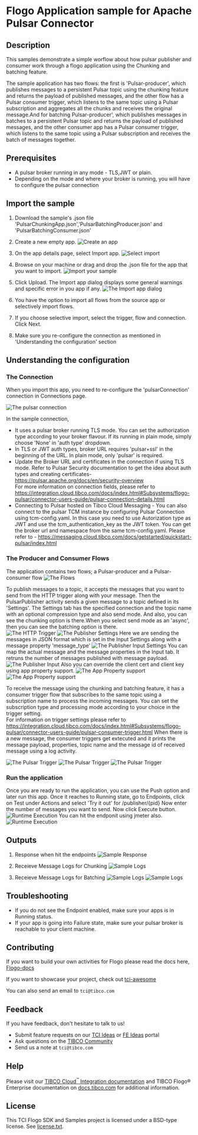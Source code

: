 # Flogo Application sample for Apache Pulsar Connector


## Description

This samples demonstrate a simple worflow about how pulsar publisher and consumer work through a flogo application using the Chunking and batching feature.

The sample application has two flows: the first is 'Pulsar-producer', which publishes messages to a persistent Pulsar topic using the chunking feature and returns the payload of published messages, and the other flow has a Pulsar consumer trigger, which listens to the same topic using a Pulsar subscription and aggregates all the chunks and receives the original message.And for batching Pulsar-producer', which publishes messages in batches to a persistent Pulsar topic and returns the payload of published messages, and the other consumer app has a Pulsar consumer trigger, which listens to the same topic using a Pulsar subscription and receives the batch of messages together.

## Prerequisites

* A pulsar broker running in any mode - TLS,JWT or plain.
* Depending on the mode and where your broker is running, you will have to configure the pulsar connection


## Import the sample

1. Download the sample's .json file 'PulsarChunkingApp.json','PulsarBatchingProducer.json' and 'PulsarBatchingConsumer.json'

2. Create a new empty app.
![Create an app](../../../../import-screenshots/2.png)

3. On the app details page, select Import app.
![Select import](../../../../import-screenshots/3.png)

4. Browse on your machine or drag and drop the .json file for the app that you want to import.
![Import your sample](../../../../import-screenshots/pulsar/ImportApp.png)

5. Click Upload. The Import app dialog displays some general warnings and specific error in you app if any.
![The Import app dialog](../../../../import-screenshots/pulsar/ImportDialog.png)

6. You have the option to import all flows from the source app or selectively import flows.

7. If you choose selective import, select the trigger, flow and connection. Click Next.

8. Make sure you re-configure the connection as mentioned in 'Understanding the configuration' section

## Understanding the configuration

### The Connection
When you import this app, you need to re-configure the 'pulsarConnection' connection in Connections page. 

![The pulsar connection](../../../../import-screenshots/pulsar/pulsar_connection.png)


In the sample connection,
* It uses a pulsar broker running TLS mode. You can set the authorization type according to your broker flavour. If its running in plain mode, simply choose 'None' in 'auth type' dropdown.
* In TLS or JWT auth types, broker URL requires 'pulsar+ssl' in the beginning of the URL. In plain mode, only 'pulsar' is required.
* Update the Broker URL and certificates in the connection if using TLS mode. Refer to Pulsar Security documentation to get the idea about auth types and creating certificates- https://pulsar.apache.org/docs/en/security-overview  
For more information on connection fields, please refer to https://integration.cloud.tibco.com/docs/index.html#Subsystems/flogo-pulsar/connector-users-guide/pulsar-connection-details.html
* Connecting to Pulsar hosted on Tibco Cloud Messaging - You can also connect to the pulsar TCM instance by configuring Pulsar Connection using tcm-config.yaml. In this case you need to use Autorization type as JWT and use the tcm_authentication_key as the JWT token. You can get the broker url and namespace from the same tcm-config.yaml.
Please refer to - https://messaging.cloud.tibco.com/docs/getstarted/quickstart-pulsar/index.html

### The Producer and Consumer Flows
The application contains two flows; a Pulsar-producer and a Pulsar-consumer flow
![The Flows](../../../../import-screenshots/pulsarBatchingchunking/PulsarFlows.png)

To publish messages to a topic, it accepts the messages that you want to send from the HTTP trigger along with your message. Then the PulsarPublisher activity sends a given message to a topic defined in its 'Settings'.
The Settings tab has the specified connection and the topic name with an optional compression type and also send mode. And also, you can see the chunking option is there.When you select send mode as an 'async', then you can see the batching option is there.  
![The HTTP Trigger](../../../../import-screenshots/pulsarBatchingchunking/RestTrigger.png)
![The Publisher Settings](../../../../import-screenshots/pulsarBatchingchunking/PulsarProducer1.png)
Here we are sending the messages in JSON format which is set in the Input Settings along with a message property 'message_type'
![The Publisher Input Settings](../../../../import-screenshots/pulsarBatchingchunking/PulsarProducer2.png)
You can map the actual message and the message properties in the Input tab. It retruns the number of messages published with message payload.
![The Publisher Input](../../../../import-screenshots/pulsarBatchingchunking/PulsarProducer3.png)
Also you can override the client cert and client key using app property support.
![The App Property support](../../../../import-screenshots/pulsarBatchingchunking/AppPropertySupportForClientKeyCert.png)
![The App Property support](../../../../import-screenshots/pulsarBatchingchunking/AppProperty.png)


To receive the message using the chunking and batching feature, it has a consumer trigger flow that subscribes to the same topic using a subscription name to process the incoming messages. You can set the subscription type and processing mode according to your choice in the trigger setting.  
For information on trigger settings please refer to https://integration.cloud.tibco.com/docs/index.html#Subsystems/flogo-pulsar/connector-users-guide/pulsar-consumer-trigger.html
When there is a new message, the consumer triggers get extecuted and it prints the message payload, properties, topic name and the message id of received message using a log activity.

![The Pulsar Trigger](../../../../import-screenshots/pulsarBatchingchunking/PulsarConsumerFlow.png)
![The Pulsar Trigger](../../../../import-screenshots/pulsarBatchingchunking/PulsarConsumerTrigger.png)
![The Pulsar Trigger](../../../../import-screenshots/pulsarBatchingchunking/PulsarConsumerTrigger1.png)

### Run the application
Once you are ready to run the application, you can use the Push option and later run this app.
Once it reaches to Running state, go to Endpoints, click on Test under Actions and select 'Try it out' for /publisher/{pid}
Now enter the number of messages you want to send.
Now click Execute button.
![Runtime Execution](../../../../import-screenshots/pulsarBatchingchunking/EndpointInput.png)
You can hit the endponit using jmeter also.
![Runtime Execution](../../../../import-screenshots/pulsarBatchingchunking/EndpointUsingJMETER.png)


## Outputs

1. Response when hit the endpoints
![Sample Response](../../../../import-screenshots/pulsarBatchingchunking/EndpointOutput.png)

2. Receieve Message Logs for Chunking
![Sample Logs](../../../../import-screenshots/pulsarBatchingchunking/consumerReceivesPayload.png)

3. Receieve Message Logs for Batching
![Sample Logs](../../../../import-screenshots/pulsarBatchingchunking/PulsarBatchOfMessages.png)
![Sample Logs](../../../../import-screenshots/pulsarBatchingchunking/ConsumerReceivedBatchOfMessages.png)



## Troubleshooting

* If you do not see the Endpoint enabled, make sure your apps is in Running status.
* If your app is going into Failure state, make sure your pulsar broker is reachable to your client machine.


## Contributing
If you want to build your own activities for Flogo please read the docs here, [Flogo-docs](https://tibcosoftware.github.io/flogo/)

If you want to showcase your project, check out [tci-awesome](https://github.com/TIBCOSoftware/tci-awesome)

You can also send an email to `tci@tibco.com`

## Feedback
If you have feedback, don't hesitate to talk to us!

* Submit feature requests on our [TCI Ideas](https://ideas.tibco.com/?project=TCI) or [FE Ideas](https://ideas.tibco.com/?project=FE) portal
* Ask questions on the [TIBCO Community](https://community.tibco.com/answers/product/344006)
* Send us a note at `tci@tibco.com`

## Help
Please visit our [TIBCO Cloud<sup>&trade;</sup> Integration documentation](https://integration.cloud.tibco.com/docs/) and TIBCO Flogo® Enterprise documentation on [docs.tibco.com](https://docs.tibco.com/) for additional information.

## License
This TCI Flogo SDK and Samples project is licensed under a BSD-type license. See [license.txt](license.txt).
